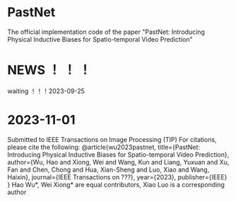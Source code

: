 # PastNet
The official implementation code of the paper "PastNet: Introducing Physical Inductive Biases for Spatio-temporal Video Prediction"
# NEWS ！ ！ ！
waiting ！！！2023-09-25

# 2023-11-01
Submitted to IEEE Transactions on Image Processing (TIP) For citations, please cite the following:
@article{wu2023pastnet,
  title={PastNet: Introducing Physical Inductive Biases for Spatio-temporal Video Prediction},
  author={Wu, Hao and Xiong, Wei and Wang, Kun and Liang, Yuxuan and Xu, Fan and Chen, Chong and Hua, Xian-Sheng and Luo, Xiao and Wang, Haixin},
  journal={IEEE Transactions on ???},
  year={2023},
  publisher={IEEE}
}
Hao Wu*, Wei Xiong* are equal contributors, Xiao Luo is a corresponding author
